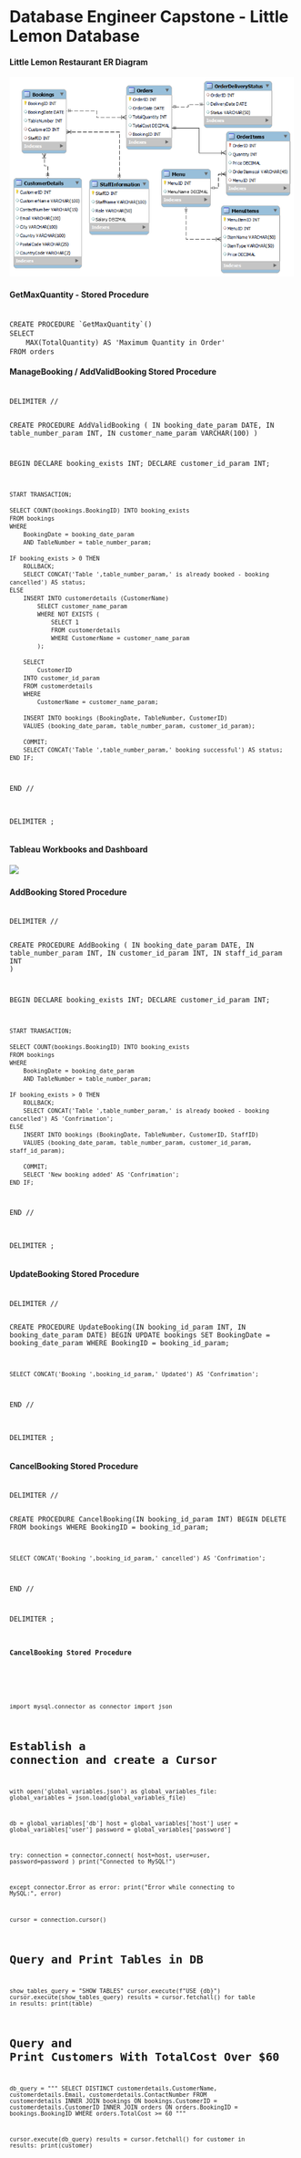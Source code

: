 <!DOCTYPE html>
<html lang="en">
<head>
    <meta charset="UTF-8">
    <meta name="viewport" content="width=device-width, initial-scale=1.0">
    <link href="https://cdn.jsdelivr.net/npm/prismjs@1.28.0/themes/prism.min.css" rel="stylesheet" />
</head>
<body>
<h1>Database Engineer Capstone - Little Lemon Database</h1>
<h4>Little Lemon Restaurant ER Diagram</h4>
	<img src="https://github.com/josephnallen1986/db-capstone-project/blob/main/Project%20Files/00.%20ER%20Diagram%20(LittleLemonDM).png?raw=true" alt="Little Lemon DB ER Diagram" width="500">
<h4>GetMaxQuantity - Stored Procedure</h4>
<pre><code class="language-sql">
CREATE PROCEDURE `GetMaxQuantity`()
SELECT 
    MAX(TotalQuantity) AS 'Maximum Quantity in Order' 
FROM orders
</code></pre>
<h4>ManageBooking / AddValidBooking Stored Procedure</h4>
<pre><code class="language-sql">
DELIMITER //

CREATE PROCEDURE AddValidBooking (
    IN booking_date_param DATE,
    IN table_number_param INT,
    IN customer_name_param VARCHAR(100) 
)

BEGIN
    DECLARE booking_exists INT;
    DECLARE customer_id_param INT;

    START TRANSACTION;

    SELECT COUNT(bookings.BookingID) INTO booking_exists
    FROM bookings
    WHERE
        BookingDate = booking_date_param
        AND TableNumber = table_number_param;

    IF booking_exists > 0 THEN
        ROLLBACK;
        SELECT CONCAT('Table ',table_number_param,' is already booked - booking cancelled') AS status;
    ELSE
        INSERT INTO customerdetails (CustomerName)
            SELECT customer_name_param
            WHERE NOT EXISTS (
                SELECT 1
                FROM customerdetails
                WHERE CustomerName = customer_name_param
            );        
            
        SELECT 
            CustomerID
        INTO customer_id_param
        FROM customerdetails
        WHERE 
            CustomerName = customer_name_param;
            
        INSERT INTO bookings (BookingDate, TableNumber, CustomerID)
        VALUES (booking_date_param, table_number_param, customer_id_param);

        COMMIT;
        SELECT CONCAT('Table ',table_number_param,' booking successful') AS status;        
    END IF;
END //

DELIMITER ;
</code></pre>
<h4>Tableau Workbooks and Dashboard</h4>
<div class='tableauPlaceholder' id='viz1723484394233' style='position: relative'><noscript><a href='#'><img alt=' ' src='https:&#47;&#47;public.tableau.com&#47;static&#47;images&#47;Li&#47;LittleLemonDB_17234778829910&#47;SalesDashboar&#47;1_rss.png' style='border: none' /></a></noscript><object class='tableauViz'  style='display:none;'><param name='host_url' value='https%3A%2F%2Fpublic.tableau.com%2F' /> <param name='embed_code_version' value='3' /> <param name='site_root' value='' /><param name='name' value='LittleLemonDB_17234778829910&#47;SalesDashboar' /><param name='tabs' value='yes' /><param name='toolbar' value='yes' /><param name='static_image' value='https:&#47;&#47;public.tableau.com&#47;static&#47;images&#47;Li&#47;LittleLemonDB_17234778829910&#47;SalesDashboar&#47;1.png' /> <param name='animate_transition' value='yes' /><param name='display_static_image' value='yes' /><param name='display_spinner' value='yes' /><param name='display_overlay' value='yes' /><param name='display_count' value='yes' /><param name='language' value='en-US' /></object></div>                <script type='text/javascript'>                    var divElement = document.getElementById('viz1723484394233');                    var vizElement = divElement.getElementsByTagName('object')[0];                    if ( divElement.offsetWidth > 800 ) { vizElement.style.minWidth='1000px';vizElement.style.maxWidth='100%';vizElement.style.minHeight='850px';vizElement.style.maxHeight=(divElement.offsetWidth*0.75)+'px';} else if ( divElement.offsetWidth > 500 ) { vizElement.style.minWidth='1000px';vizElement.style.maxWidth='100%';vizElement.style.minHeight='850px';vizElement.style.maxHeight=(divElement.offsetWidth*0.75)+'px';} else { vizElement.style.width='100%';vizElement.style.minHeight='750px';vizElement.style.maxHeight=(divElement.offsetWidth*1.77)+'px';}                     var scriptElement = document.createElement('script');                    scriptElement.src = 'https://public.tableau.com/javascripts/api/viz_v1.js';                    vizElement.parentNode.insertBefore(scriptElement, vizElement);                </script>
<h4>AddBooking Stored Procedure</h4>
<pre><code class="language-sql">
DELIMITER //

CREATE PROCEDURE AddBooking (
    IN booking_date_param DATE,
    IN table_number_param INT,
    IN customer_id_param INT,
    IN staff_id_param INT
)

BEGIN
    DECLARE booking_exists INT;
    DECLARE customer_id_param INT;

    START TRANSACTION;

    SELECT COUNT(bookings.BookingID) INTO booking_exists
    FROM bookings
    WHERE
        BookingDate = booking_date_param
        AND TableNumber = table_number_param;

    IF booking_exists > 0 THEN
        ROLLBACK;
        SELECT CONCAT('Table ',table_number_param,' is already booked - booking cancelled') AS 'Confrimation';
    ELSE            
        INSERT INTO bookings (BookingDate, TableNumber, CustomerID, StaffID)
        VALUES (booking_date_param, table_number_param, customer_id_param, staff_id_param);

        COMMIT;
        SELECT 'New booking added' AS 'Confrimation';        
    END IF;
END //

DELIMITER ;
</code></pre>
<h4>UpdateBooking Stored Procedure</h4>
<pre><code class="language-sql">
DELIMITER //

CREATE PROCEDURE UpdateBooking(IN booking_id_param INT, IN booking_date_param DATE)
BEGIN
	UPDATE bookings
    SET 
		BookingDate = booking_date_param
	WHERE
		BookingID = booking_id_param;
        
	SELECT CONCAT('Booking ',booking_id_param,' Updated') AS 'Confrimation';        
        
END //

DELIMITER ;
</code></pre>    
<h4>CancelBooking Stored Procedure</h4>
<pre><code class="language-sql">
DELIMITER //

CREATE PROCEDURE CancelBooking(IN booking_id_param INT)
BEGIN
	DELETE 
    FROM bookings
    WHERE
		BookingID = booking_id_param;
        
	SELECT CONCAT('Booking ',booking_id_param,' cancelled') AS 'Confrimation';        
        
END //

DELIMITER ;
<h4>CancelBooking Stored Procedure</h4>
<pre><code class="language-python">

import mysql.connector as connector
import json

# Establish a connection and create a Cursor

with open('global_variables.json') as global_variables_file:
    global_variables = json.load(global_variables_file)

db = global_variables['db']
host = global_variables['host']
user = global_variables['user']
password = global_variables['password']

try:
    connection = connector.connect(
        host=host,
        user=user,
        password=password
    )
    print("Connected to MySQL!")
        
except connector.Error as error:
    print("Error while connecting to MySQL:", error)    

cursor = connection.cursor()    

# Query and Print Tables in DB
show_tables_query = "SHOW TABLES"
cursor.execute(f"USE {db}")
cursor.execute(show_tables_query)
results = cursor.fetchall()
for table in results:
    print(table)

# Query and Print Customers With TotalCost Over $60
db_query = """
SELECT DISTINCT
    customerdetails.CustomerName,
    customerdetails.Email,
    customerdetails.ContactNumber
FROM customerdetails
INNER JOIN bookings
    ON bookings.CustomerID = customerdetails.CustomerID
INNER JOIN orders
    ON orders.BookingID = bookings.BookingID
WHERE
    orders.TotalCost >= 60
"""

cursor.execute(db_query)
results = cursor.fetchall()
for customer in results:
    print(customer)
    
</code></pre>    
<script src="https://cdn.jsdelivr.net/npm/prismjs@1.28.0/prism.min.js"></script>
</body>
</html>
